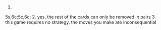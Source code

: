 1. 
5s,6c;5c,6c;
2.
yes, the rest of the cards can only be removed in pairs
3.
this game requires no strategy. the moves you make are inconsequential
